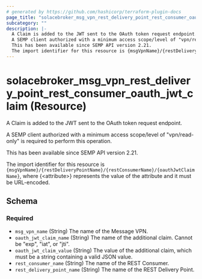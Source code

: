 ```yaml
---
# generated by https://github.com/hashicorp/terraform-plugin-docs
page_title: "solacebroker_msg_vpn_rest_delivery_point_rest_consumer_oauth_jwt_claim Resource - solacebroker"
subcategory: ""
description: |-
  A Claim is added to the JWT sent to the OAuth token request endpoint.
  A SEMP client authorized with a minimum access scope/level of "vpn/read-only" is required to perform this operation.
  This has been available since SEMP API version 2.21.
  The import identifier for this resource is {msgVpnName}/{restDeliveryPointName}/{restConsumerName}/{oauthJwtClaimName}, where {&lt;attribute&gt;} represents the value of the attribute and it must be URL-encoded.
---
```


# solacebroker_msg_vpn_rest_delivery_point_rest_consumer_oauth_jwt_claim (Resource)

A Claim is added to the JWT sent to the OAuth token request endpoint.



A SEMP client authorized with a minimum access scope/level of "vpn/read-only" is required to perform this operation.

This has been available since SEMP API version 2.21.

The import identifier for this resource is `{msgVpnName}/{restDeliveryPointName}/{restConsumerName}/{oauthJwtClaimName}`, where {&lt;attribute&gt;} represents the value of the attribute and it must be URL-encoded.



<!-- schema generated by tfplugindocs -->
## Schema

### Required

- `msg_vpn_name` (String) The name of the Message VPN.
- `oauth_jwt_claim_name` (String) The name of the additional claim. Cannot be "exp", "iat", or "jti".
- `oauth_jwt_claim_value` (String) The value of the additional claim, which must be a string containing a valid JSON value.
- `rest_consumer_name` (String) The name of the REST Consumer.
- `rest_delivery_point_name` (String) The name of the REST Delivery Point.
